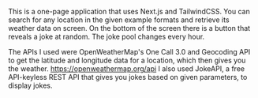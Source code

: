 This is a one-page application that uses Next.js and TailwindCSS. You can search for any location in the given example formats and retrieve its weather data on screen. On the bottom of the screen there is a button that reveals a joke at random. The joke pool changes every hour.

The APIs I used were OpenWeatherMap's One Call 3.0 and Geocoding API to get the latitude and longitude data for a location, which then gives you the weather.
https://openweathermap.org/api
I also used JokeAPI, a free API-keyless REST API that gives you jokes based on given parameters, to display jokes.
